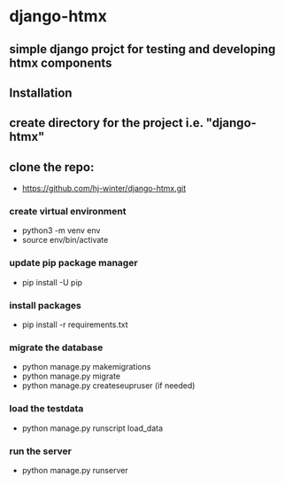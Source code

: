 # django-htmx

## simple django projct for testing and developing htmx components

## Installation

## create directory for the project i.e. "django-htmx"

## clone the repo:

- https://github.com/hj-winter/django-htmx.git

### create virtual environment

- python3 -m venv env
- source env/bin/activate

### update pip package manager

- pip install -U pip

### install packages

- pip install -r requirements.txt

### migrate the database

- python manage.py makemigrations
- python manage.py migrate
- python manage.py createseupruser (if needed)

### load the testdata

- python manage.py runscript load_data

### run the server

- python manage.py runserver

